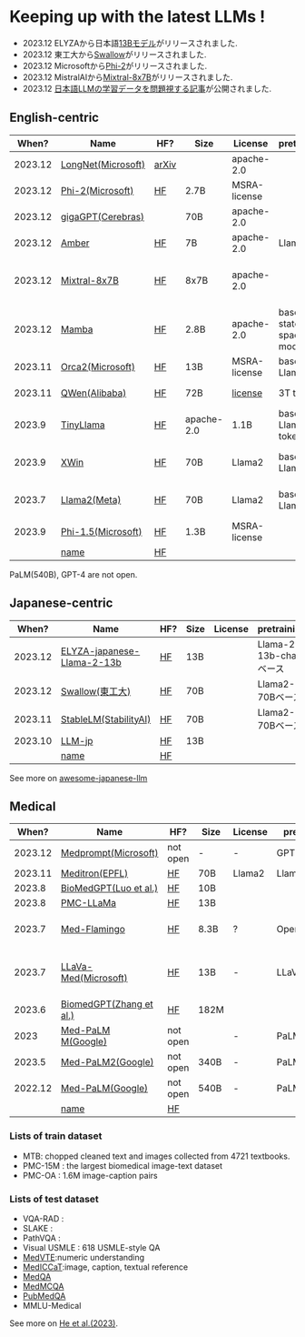 # Keeping up with the latest LLMs !

* 2023.12 ELYZAから日本語[13Bモデル](https://huggingface.co/elyza/ELYZA-japanese-Llama-2-13b)がリリースされました.
* 2023.12 東工大から[Swallow](https://tokyotech-llm.github.io)がリリースされました.
* 2023.12 Microsoftから[Phi-2](https://huggingface.co/microsoft/phi-2)がリリースされました.
* 2023.12 MistralAIから[Mixtral-8x7B](https://github.com/open-compass/MixtralKit)がリリースされました.
* 2023.12 [日本語LLMの学習データを問題視する記事](https://github.com/AUGMXNT/shisa/wiki/A-Review-of-Public-Japanese-Training-Sets#analysis)が公開されました.


## English-centric

|When? | Name |  HF?  | Size | License | pretraining | finetuning | misc.|
|---|---|---|---|---|---|---|---|
|2023.12| [LongNet(Microsoft)](https://github.com/microsoft/torchscale) | [arXiv](https://arxiv.org/pdf/2307.02486.pdf) | | apache-2.0 || input 1B token|
|2023.12| [Phi-2(Microsoft)]() | [HF](https://huggingface.co/microsoft/phi-2) | 2.7B | MSRA-license|||
|2023.12| [gigaGPT(Cerebras)](https://github.com/Cerebras/gigaGPT) | | 70B | apache-2.0 | | |
|2023.12| [Amber](https://www.llm360.ai) | [HF](https://huggingface.co/LLM360/Amber) | 7B | apache-2.0 | Llama|| totally open|
|2023.12| [Mixtral-8x7B](https://github.com/open-compass/MixtralKit)| [HF](https://huggingface.co/mistralai/Mixtral-8x7B-Instruct-v0.1) | 8x7B | apache-2.0 |||mixture of experts, [offloading](https://github.com/dvmazur/mixtral-offloading)|
|2023.12| [Mamba](https://github.com/state-spaces/mamba)| [HF](https://huggingface.co/state-spaces/mamba-2.8b) | 2.8B | apache-2.0 | based on state space model| | 
|2023.11| [Orca2(Microsoft)]() | [HF](https://huggingface.co/microsoft/Orca-2-13b) | 13B | MSRA-license| based on Llama2|||
|2023.11| [QWen(Alibaba)](https://github.com/QwenLM/Qwen) | [HF](https://huggingface.co/Qwen/Qwen-72B) | 72B | [license](https://github.com/QwenLM/Qwen/blob/main/Tongyi%20Qianwen%20LICENSE%20AGREEMENT)| 3T tokens | |beats Llama2|
|2023.9| [TinyLlama](https://github.com/jzhang38/TinyLlama) | [HF](https://huggingface.co/TinyLlama/TinyLlama-1.1B-intermediate-step-1431k-3T) | apache-2.0 | 1.1B | based on Llama, 3T token |  | |
|2023.9| [XWin](https://github.com/Xwin-LM/Xwin-LM) | [HF](https://huggingface.co/Xwin-LM/Xwin-LM-70B-V0.1)  | 70B | Llama2 |based on Llama2| also codes and math|
|2023.7| [Llama2(Meta)](https://ai.meta.com/llama/) | [HF](https://huggingface.co/meta-llama) | 70B | Llama2 |based on Llama2| chat-hf seems the best|
|2023.9| [Phi-1.5(Microsoft)](https://arxiv.org/abs/2309.05463) | [HF](https://huggingface.co/microsoft/phi-1_5) | 1.3B| MSRA-license||textbooks|
|| [name]() | [HF]() | | |||


PaLM(540B), GPT-4 are not open.


## Japanese-centric

|When? | Name |  HF?  | Size | License | pretraining | finetuning | misc.|
|---|---|---|---|---|---|---|---|
|2023.12| [ELYZA-japanese-Llama-2-13b](https://note.com/elyza/n/n5d42686b60b7) | [HF](https://huggingface.co/elyza/ELYZA-japanese-Llama-2-13b) | 13B | | Llama-2-13b-chatベース |
|2023.12| [Swallow(東工大)](https://tokyotech-llm.github.io) | [HF](https://huggingface.co/tokyotech-llm) | 70B | | Llama2-70Bベース |
|2023.11| [StableLM(StabilityAI)](https://ja.stability.ai/blog/japanese-stable-lm-beta) | [HF](https://huggingface.co/stabilityai/japanese-stablelm-base-beta-70b) | 70B | | Llama2-70Bベース |
|2023.10| [LLM-jp]() | [HF](https://huggingface.co/llm-jp) | 13B | |
|| [name]() | [HF]() | | |

See more on [awesome-japanese-llm](https://github.com/llm-jp/awesome-japanese-llm)

## Medical

|When? | Name |  HF?  | Size | License | pretraining | finetuning/continual | test | misc.|
|---|---|---|---|---|---|---|---|---|
|2023.12| [Medprompt(Microsoft)]() | not open | - | - | GPT-4 | none |  |multi-modal| 
|2023.11| [Meditron(EPFL)](https://github.com/epfLLM/meditron) | [HF](https://huggingface.co/epfl-llm/meditron-70B) | 70B | Llama2 | Llama2 | 4K tokens | 4 Q&As | |
|2023.8| [BioMedGPT(Luo et al.)](https://github.com/PharMolix/OpenBioMed) | [HF]() | 10B | |
|2023.8| [PMC-LLaMa](https://github.com/chaoyi-wu/PMC-LLaMA)| [HF]() | 13B | |
|2023.7| [Med-Flamingo](https://github.com/snap-stanford/med-flamingo) | [HF]() | 8.3B| ? | OpenFlamingo | MTB | Visual USMLE|based on Flamingo |
|2023.7| [LLaVa-Med(Microsoft)](https://github.com/microsoft/LLaVA-Med) | [HF](https://huggingface.co/microsoft/llava-med-7b-delta) | 13B | - | LLaVa| medical dataset |VAQ-RAD, SLAKE, PathVQA|multi-modal| 
|2023.6| [BiomedGPT(Zhang et al.)](https://github.com/taokz/BiomedGPT) | [HF]() | 182M | |
|2023| [Med-PaLM M(Google)](https://arxiv.org/abs/2307.14334) | not open | | - | PaLM2 | | |multi-modal| 
|2023.5| [Med-PaLM2(Google)](https://arxiv.org/abs/2305.09617) | not open |340B | - | PaLM2 | | |
|2022.12| [Med-PaLM(Google)](https://arxiv.org/abs/2212.13138) | not open | 540B| - | PaLM | | | |
|| [name]() | [HF]() | | |





### Lists of train dataset
- MTB: chopped cleaned text and images collected from 4721 textbooks.
- PMC-15M : the largest biomedical image-text dataset
- PMC-OA : 1.6M image-caption pairs

### Lists of test dataset
- VQA-RAD : 
- SLAKE : 
- PathVQA : 
- Visual USMLE : 618 USMLE-style QA
- [MedVTE](https://github.com/ynklab/MedVTE):numeric understanding
- [MedICCaT](https://github.com/allenai/medicat):image, caption, textual reference
- [MedQA](https://github.com/jind11/MedQA)
- [MedMCQA](https://arxiv.org/abs/2203.14371)
- [PubMedQA](https://arxiv.org/abs/1909.06146)
- MMLU-Medical

See more on [He et al.(2023)](https://arxiv.org/pdf/2310.05694.pdf).